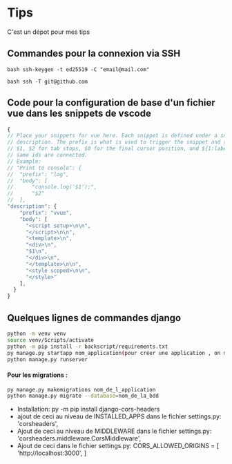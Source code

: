 # Tips
C'est un dépot pour mes tips
## Commandes pour la connexion via SSH

``bash
ssh-keygen -t ed25519 -C "email@mail.com"
``

``bash
ssh -T git@github.com
``

## Code pour la configuration de base d'un fichier vue dans les snippets de vscode

```js
{
// Place your snippets for vue here. Each snippet is defined under a snippet name and has a prefix, body and
// description. The prefix is what is used to trigger the snippet and the body will be expanded and inserted. Possible variables are:
// $1, $2 for tab stops, $0 for the final cursor position, and ${1:label}, ${2:another} for placeholders. Placeholders with the
// same ids are connected.
// Example:
// "Print to console": {
//  "prefix": "log",
//  "body": [
//      "console.log('$1');",
//      "$2"
//  ],
"description": {
    "prefix": "vvue",
    "body": [
      "<script setup>\n\n",
      "</script>\n\n",
      "<template>\n",
      "<div>\n",
      "$1\n",
      "</div>\n",
      "</template>\n\n",
      "<style scoped>\n\n",
      "</style>"
    ],
  }
}
```

## Quelques lignes de commandes django

```bash
python -m venv venv
source venv/Scripts/activate
python -m pip install -r backscript/requirements.txt
py manage.py startapp nom_application(pour créer une application , on met le nom du projet)
python manage.py runserver
```

#### Pour les migrations  :
```bash
py manage.py makemigrations nom_de_l_application
python manage.py migrate --database=nom_de_la_bdd
```
- Installation: py -m pip install django-cors-headers
- ajout de ceci au niveau de INSTALLED_APPS dans le fichier settings.py: 'corsheaders',
- Ajout de ceci au niveau de MIDDLEWARE dans le fichier settings.py: 'corsheaders.middleware.CorsMiddleware',
- Ajout de ceci dans le fichier settings.py: CORS_ALLOWED_ORIGINS = [
    'http://localhost:3000',
]

